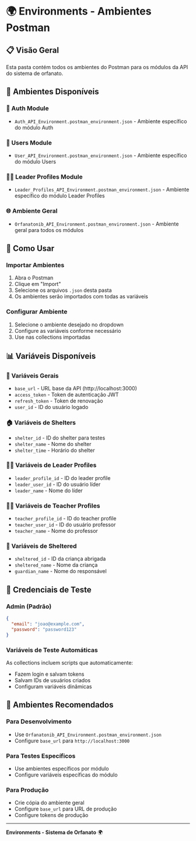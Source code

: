 # 🌍 Environments - Ambientes Postman

## 📋 Visão Geral

Esta pasta contém todos os ambientes do Postman para os módulos da API do sistema de orfanato.

## 📁 Ambientes Disponíveis

### 🔐 Auth Module
- `Auth_API_Environment.postman_environment.json` - Ambiente específico do módulo Auth

### 👥 Users Module
- `User_API_Environment.postman_environment.json` - Ambiente específico do módulo Users

### 👨‍💼 Leader Profiles Module
- `Leader_Profiles_API_Environment.postman_environment.json` - Ambiente específico do módulo Leader Profiles

### 🌐 Ambiente Geral
- `Orfanatonib_API_Environment.postman_environment.json` - Ambiente geral para todos os módulos

## 🚀 Como Usar

### Importar Ambientes
1. Abra o Postman
2. Clique em "Import"
3. Selecione os arquivos `.json` desta pasta
4. Os ambientes serão importados com todas as variáveis

### Configurar Ambiente
1. Selecione o ambiente desejado no dropdown
2. Configure as variáveis conforme necessário
3. Use nas collections importadas

## 📊 Variáveis Disponíveis

### 🔧 Variáveis Gerais
- `base_url` - URL base da API (http://localhost:3000)
- `access_token` - Token de autenticação JWT
- `refresh_token` - Token de renovação
- `user_id` - ID do usuário logado

### 🏠 Variáveis de Shelters
- `shelter_id` - ID do shelter para testes
- `shelter_name` - Nome do shelter
- `shelter_time` - Horário do shelter

### 👨‍💼 Variáveis de Leader Profiles
- `leader_profile_id` - ID do leader profile
- `leader_user_id` - ID do usuário líder
- `leader_name` - Nome do líder

### 👨‍🏫 Variáveis de Teacher Profiles
- `teacher_profile_id` - ID do teacher profile
- `teacher_user_id` - ID do usuário professor
- `teacher_name` - Nome do professor

### 👶 Variáveis de Sheltered
- `sheltered_id` - ID da criança abrigada
- `sheltered_name` - Nome da criança
- `guardian_name` - Nome do responsável

## 🔐 Credenciais de Teste

### Admin (Padrão)
```json
{
  "email": "joao@example.com",
  "password": "password123"
}
```

### Variáveis de Teste Automáticas
As collections incluem scripts que automaticamente:
- Fazem login e salvam tokens
- Salvam IDs de usuários criados
- Configuram variáveis dinâmicas

## 🎯 Ambientes Recomendados

### Para Desenvolvimento
- Use `Orfanatonib_API_Environment.postman_environment.json`
- Configure `base_url` para `http://localhost:3000`

### Para Testes Específicos
- Use ambientes específicos por módulo
- Configure variáveis específicas do módulo

### Para Produção
- Crie cópia do ambiente geral
- Configure `base_url` para URL de produção
- Configure tokens de produção

---

**Environments - Sistema de Orfanato** 🌍
